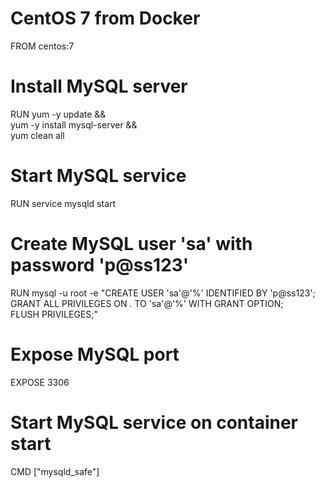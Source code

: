 # CentOS 7 from Docker
FROM centos:7

# Install MySQL server 
RUN yum -y update && \
    yum -y install mysql-server && \
    yum clean all

# Start MySQL service
RUN service mysqld start

# Create MySQL user 'sa' with password 'p@ss123'
RUN mysql -u root -e "CREATE USER 'sa'@'%' IDENTIFIED BY 'p@ss123'; \
                      GRANT ALL PRIVILEGES ON *.* TO 'sa'@'%' WITH GRANT OPTION; \
                      FLUSH PRIVILEGES;"

# Expose MySQL port
EXPOSE 3306

# Start MySQL service on container start
CMD ["mysqld_safe"]


